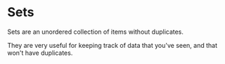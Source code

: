 # Sets

Sets are an unordered collection of items without duplicates.

They are very useful for keeping track of data that you've seen, and that won't have duplicates.


